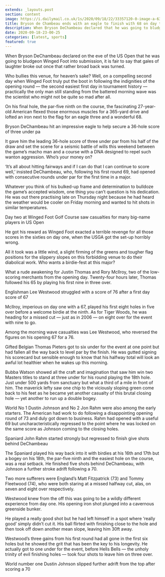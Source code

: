 ```yaml
---
extends: _layouts.post
section: content
image: https://i.dailymail.co.uk/1s/2020/09/18/22/33357120-0-image-a-63_1600466204499.jpg 
title: Bryson de Chambeau ends with an eagle to finish with 68 on day two of US Open at Winged Foot 
description: When Bryson DeChambeau declared that he was going to bludgeon Winged Foot into submission, gales of laughter broke out once that rather broad back was turned. 
date: 2020-09-18-23-00-25 
categories: [latest, sports] 
featured: true 
--- 
```

When Bryson DeChambeau declared on the eve of the US Open that he was going to bludgeon Winged Foot into submission, it is fair to say that gales of laughter broke out once that rather broad back was turned.

Who bullies this venue, for heaven’s sake? Well, on a compelling second day when Winged Foot truly put the boot in following the indignities of the opening round — the second easiest first day in tournament history — practically the only man still standing from the battered morning wave was the scientist who might not be quite so mad after all.

On his final hole, the par-five ninth on the course, the fascinating 27-year-old American flexed those enormous muscles for a 365-yard drive and lofted an iron next to the flag for an eagle three and a wonderful 68.

Bryson DeChambeau hit an impressive eagle to help secure a 36-hole score of three under pa

It gave him the leading 36-hole score of three under par from his half of the draw and set the scene for a seismic battle of wills this weekend between the game’s macho man and a course with a DNA designed to repel such wanton aggression. Who’s your money on?

‘It’s all about hitting fairways and if I can do that I can continue to score well,’ insisted DeChambeau, who, following his first round 69, had opened with consecutive rounds under par for the first time in a major.

Whatever you think of his bulked-up frame and determination to bulldoze the game’s accepted wisdom, one thing you can’t question is his dedication. He was out there practising late on Thursday night because he had heard the weather would be cooler on Friday morning and wanted to hit shots in similar temperatures.

Day two at Winged Foot Golf Course saw casualties for many big-name players in US Open

He got his reward as Winged Foot exacted a terrible revenge for all those scores in the sixties on day one, when the USGA got the set-up horribly wrong.

All it took was a little wind, a slight firming of the greens and tougher flag positions for the slippery slopes on this forbidding venue to do their diabolical work. Who wants a birdie-fest at this major?

What a rude awakening for Justin Thomas and Rory McIlroy, two of the low-scoring merchants from the opening day. Twenty-four hours later, Thomas followed his 65 by playing his first nine in three over.

Englishman Lee Westwood struggled with a score of 76 after a first day score of 67

McIlroy, imperious on day one with a 67, played his first eight holes in five over before a welcome birdie at the ninth. As for Tiger Woods, he was heading for a missed cut — just as in 2006 — on eight over for the event with nine to go.

Among the morning wave casualties was Lee Westwood, who reversed the figures on his opening 67 for a 76.

Gifted Belgian Thomas Pieters got to six under for the event at one point but had fallen all the way back to level par by the finish. He was gutted signing his scorecard but sensible enough to know that his halfway total will look an awful lot healthier when he wakes up this morning.

Bubba Watson showed all the craft and imagination that saw him win two Masters titles to stand at three under for his round playing the 18th hole. Just under 500 yards from sanctuary but what a third of a mile in front of him. The maverick lefty saw one chip to the viciously sloping green come back to his feet as he became yet another casualty of this brutal closing hole — yet another to run up a double bogey.

World No 1 Dustin Johnson and No 2 Jon Rahm were also among the early starters. The American had work to do following a disappointing opening round of 73 and duly got down to business. Rahm had opened with a useful 69 but uncharacteristically regressed to the point where he was locked on the same score as Johnson coming to the closing holes.

Spaniard John Rahm started strongly but regressed to finish give shots behind DeChambeau

The Spaniard played his way back into it with birdies at his 16th and 17th but a bogey on his 18th, the par-five ninth and the easiest hole on the course, was a real setback. He finished five shots behind DeChambeau, with Johnson a further stroke adrift following a 70.

Two more sufferers were England’s Matt Fitzpatrick (73) and Tommy Fleetwood (74), who were both staring at a missed halfway cut, alas, on seven and eight over respectively.

Westwood knew from the off this was going to be a wildly different experience from day one. His opening iron shot plunged into a cavernous greenside bunker.

He played a really good shot but he had left himself in a spot where ‘really good’ simply didn’t cut it. His ball flirted with finishing close to the hole and then took off down another mean slope, leaving him 30ft away.

Westwood’s three gains from his first round had all gone in the first six holes but he showed the grit that has been the key to his longevity. He actually got to one under for the event, before Hells Bells — the unholy trinity of evil finishing holes — took four shots to leave him on three over.

World number one Dustin Johnson slipped further adrift from the top after scoring a 70

